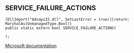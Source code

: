 ## SERVICE_FAILURE_ACTIONS

```
[DllImport("Advapi32.dll", SetLastError = true)][return: MarshalAs(UnmanagedType.Bool)]
public static extern bool SERVICE_FAILURE_ACTIONS(
   
);
```

[Microsoft documentation](https://docs.microsoft.com/en-us/windows/win32/api/winsvc/ns-winsvc-service_failure_actionsa)
